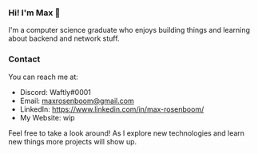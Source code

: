 ### Hi! I'm Max 👋
I'm a computer science graduate who enjoys building things and learning about backend and network stuff.

### Contact 
You can reach me at:
- Discord: Waftly#0001
- Email: maxrosenboom@gmail.com
- LinkedIn: https://www.linkedin.com/in/max-rosenboom/
- My Website: wip

Feel free to take a look around! As I explore new technologies and learn new things more projects will show up.
<!--
### Repo Stats
[![Top Langs](https://github-readme-stats.vercel.app/api/top-langs/?username=maxrosenboom)](https://github.com/anuraghazra/github-readme-stats)
-->
